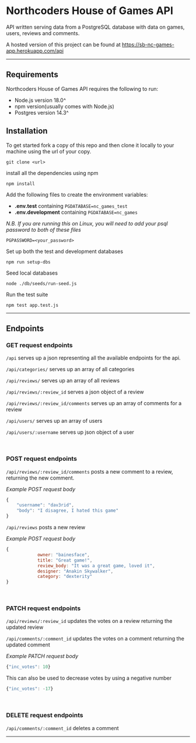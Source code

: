 # Northcoders House of Games API

API written serving data from a PostgreSQL database with data on games, users, reviews and comments. 

A hosted version of this project can be found at https://sb-nc-games-app.herokuapp.com/api

<hr>

## Requirements

Northcoders House of Games API requires the following to run:

* Node.js version 18.0^
* npm version(usually comes with Node.js)
* Postgres version 14.3^

## Installation

To get started fork a copy of this repo and then clone it locally to your machine using the url of your copy.

```
git clone <url>
```

install all the dependencies using npm
```
npm install
```

Add the following files to create the environment variables:
- **.env.test** containing ```PGDATABASE=nc_games_test```
- **.env.development** containing ```PGDATABASE=nc_games```

*N.B. If you are running this on Linux, you will need to add your psql password to both of these files*
```
PGPASSWORD=<your_password>
```
Set up both the test and development databases
```
npm run setup-dbs
```
Seed local databases
```
node ./db/seeds/run-seed.js
```

Run the test suite
```
npm test app.test.js
```
<hr>

## Endpoints

### GET request endpoints

```/api```
serves up a json representing all the available endpoints for the api.

```/api/categories/```
serves up an array of all categories

```/api/reviews/``` serves up an array of all reviews

```/api/reviews/:review_id``` serves a json object of a review

```/api/reviews/:review_id/comments``` serves up an array of comments for a review

```/api/users/``` serves up an array of users

```/api/users/:username``` serves up json object of a user

<br>

### POST request endpoints
```/api/reviews/:review_id/comments``` posts a new comment to a review, returning the new comment.

*Example POST request body*
```js
{
    "username": "dav3rid",
    "body": "I disagree, I hated this game"
}
```
```/api/reviews``` posts a new review

*Example POST request body*
```js
{
            owner: "bainesface",
            title: "Great game!",
            review_body: "It was a great game, loved it",
            designer: "Anakin Skywalker",
            category: "dexterity"
}
```
<br>

### PATCH request endpoints
```/api/reviews/:review_id``` updates the votes on a review returning the updated review

```/api/comments/:comment_id``` updates the votes on a comment returning the updated comment

*Example PATCH request body*
```js
{"inc_votes": 10}
```
This can also be used to decrease votes by using a negative number
```js
{"inc_votes": -17}
```

<br>

### DELETE request endpoints
```/api/comments/:comment_id``` deletes a comment
<hr>
